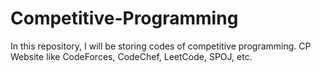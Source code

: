 # Competitive-Programming

In this repository, I will be storing codes of competitive programming. CP Website like CodeForces, CodeChef, LeetCode, SPOJ, etc.
